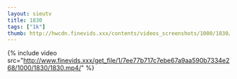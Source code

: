 ```yaml
--- 
layout: sieutv
title: 1830
tags: ["1k"]
thumb: http://hwcdn.finevids.xxx/contents/videos_screenshots/1000/1830/preview.mp4.jpg
---
```

{% include video src="http://www.finevids.xxx/get_file/1/7ee77b717c7ebe67a9aa590b7334e268/1000/1830/1830.mp4/" %} 

